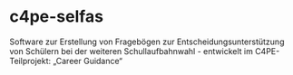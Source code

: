 # c4pe-selfas
Software zur Erstellung von Fragebögen zur Entscheidungsunterstützung von Schülern bei der weiteren Schullaufbahnwahl - entwickelt im C4PE-Teilprojekt: „Career Guidance“
